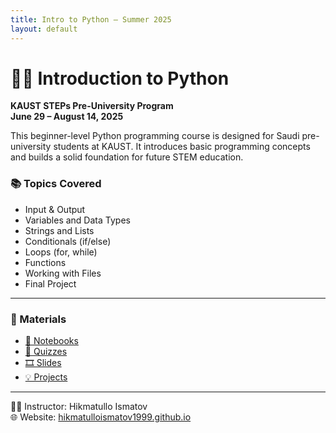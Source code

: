 ```yaml
---
title: Intro to Python – Summer 2025
layout: default
---
```


# 👨‍💻 Introduction to Python  
**KAUST STEPs Pre-University Program**  
**June 29 – August 14, 2025**

This beginner-level Python programming course is designed for Saudi pre-university students at KAUST. It introduces basic programming concepts and builds a solid foundation for future STEM education.

### 📚 Topics Covered
- Input & Output
- Variables and Data Types
- Strings and Lists
- Conditionals (if/else)
- Loops (for, while)
- Functions
- Working with Files
- Final Project

---

### 📂 Materials
- [📁 Notebooks](./notebooks/)
- [🧪 Quizzes](./quizzes/)
- [🎞️ Slides](./slides/)
- [💡 Projects](./projects/)

---

👨‍🏫 Instructor: Hikmatullo Ismatov  
🌐 Website: [hikmatulloismatov1999.github.io](https://hikmatulloismatov1999.github.io)
